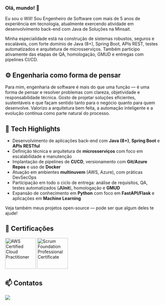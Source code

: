### Olá, mundo! 👋

Eu sou o Will! Sou Engenheiro de Software com mais de 5 anos de experiência em tecnologia, atualmente exercendo atividade em desenvolvimento back-end com Java de Soluções na Minsait.

Minha especialidade está na construção de sistemas robustos, seguros e escaláveis, com forte domínio de Java (8+), Spring Boot, APIs REST, testes automatizados e arquitetura de microsserviços. Também participo ativamente das etapas de QA, homologação, GMUD e entregas com pipelines CI/CD.

## ⚙️ Engenharia como forma de pensar

Para mim, engenharia de software é mais do que uma função — é uma forma de pensar e resolver problemas com clareza, objetividade e responsabilidade técnica. Gosto de projetar soluções eficientes, sustentáveis e que façam sentido tanto para o negócio quanto para quem desenvolve. Valorizo a arquitetura bem feita, a automação inteligente e a evolução contínua como parte natural do processo.

## 🔧 Tech Highlights

- Desenvolvimento de aplicações back-end com **Java (8+)**, **Spring Boot** e **APIs RESTful**  
- Definição técnica e arquitetura de **microsserviços** com foco em escalabilidade e manutenção  
- Implantação de pipelines de **CI/CD**, versionamento com **Git/Azure Repos** e uso de **Docker**  
- Atuação em ambientes **multinuvem** (AWS, Azure), com práticas DevSecOps  
- Participação em todo o ciclo de entrega: análise de requisitos, QA, testes automatizados (**JUnit**), homologação e **GMUD**  
- Expansão de conhecimento em **Python** com foco em **FastAPI/Flask** e aplicações em **Machine Learning**  

Veja também meus projetos open-source — pode ser que algum deles te ajude!


## 📜 Certificações

<div style="align=center">
<a href="https://www.credly.com/badges/1d751f4b-fd7b-41fb-ba24-67ed4bb170db" target="_blank"><img src="https://images.credly.com/size/340x340/images/00634f82-b07f-4bbd-a6bb-53de397fc3a6/image.png" width="100" height="100" alt="AWS Certified Cloud Practitioner" /></a>  
<a href="https://www.credly.com/badges/a0b26bc0-4823-4975-bfad-9f81f7799398" target="_blank"><img src="https://images.credly.com/size/340x340/images/4e3d6f9f-55d7-4ea7-b0e6-f4d4ff543e22/image.png" width="100" height="100" alt="Scrum Foundation Professional Certificate" /></a> 
</div>


## 📫 Contatos

<div>
<a href="https://www.linkedin.com/in/william-ramos-p/" target="_blank"><img src="https://img.shields.io/badge/-LinkedIn-%230077B5?style=for-the-badge&logo=linkedin&logoColor=white" target="_blank"></a>   
</div>



